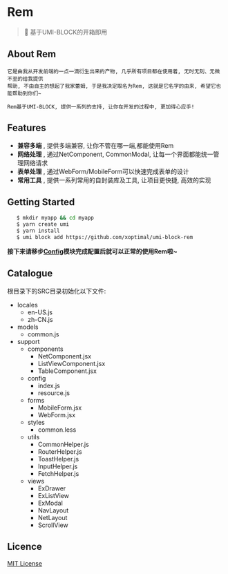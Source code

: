 # Rem

> 🐯 基于UMI-BLOCK的开箱即用

## About Rem

    它是由我从开发前端的一点一滴衍生出来的产物, 几乎所有项目都在使用着, 无时无刻、无微不至的给我提供 
    帮助, 不由自主的想起了我家蕾姆, 于是我决定取名为Rem, 这就是它名字的由来, 希望它也能帮助到你们~

    Rem基于UMI-BLOCK, 提供一系列的支持, 让你在开发的过程中, 更加得心应手!

## Features

* **兼容多端** , 提供多端兼容, 让你不管在哪一端,都能使用Rem 
* **网络处理** , 通过NetComponent, CommonModal, 让每一个界面都能统一管理网络请求
* **表单处理** , 通过WebForm/MobileForm可以快速完成表单的设计
* **常用工具** , 提供一系列常用的自封装库及工具, 让项目更快捷, 高效的实现


## Getting Started

 ```bash
    $ mkdir myapp && cd myapp
    $ yarn create umi
    $ yarn install
    $ umi block add https://github.com/xoptimal/umi-block-rem
```
    
**接下来请移步[Config]()模块完成配置后就可以正常的使用Rem啦~**
  
   
## Catalogue

根目录下的SRC目录初始化以下文件:

* locales
    * en-US.js
    * zh-CN.js
* models
    * common.js
* support
    * components
        * NetComponent.jsx
        * ListViewComponent.jsx
        * TableComponent.jsx
    * config
        * index.js
        * resource.js
    * forms
        * MobileForm.jsx
        * WebForm.jsx
    * styles
        * common.less
    * utils
        * CommonHelper.js
        * RouterHelper.js
        * ToastHelper.js
        * InputHelper.js
        * FetchHelper.js
    * views
        * ExDrawer
        * ExListView
        * ExModal
        * NavLayout
        * NetLayout
        * ScrollView

## Licence

[MIT License](https://github.com/xoptimal/rem/blob/master/LICENSE)
    

